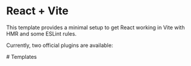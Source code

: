 # React + Vite

This template provides a minimal setup to get React working in Vite with HMR and some ESLint rules.

Currently, two official plugins are available:

#   T e m p l a t e s  
 